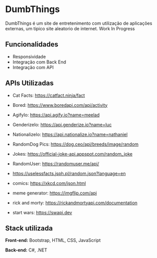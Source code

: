 
# DumbThings

DumbThings é um site de entretenimento com utilização de aplicações externas, 
um tipico site aleatorio de internet. Work In Progress

## Funcionalidades

- Responsividade
- Integração com Back End
- Integração com API


## APIs Utilizadas

- Cat Facts: https://catfact.ninja/fact
- Bored: https://www.boredapi.com/api/activity

- AgifyIo: https://api.agify.io?name=meelad
- GenderizeIo: https://api.genderize.io?name=luc
- NationalizeIo: https://api.nationalize.io?name=nathaniel

- RandomDog Pics: https://dog.ceo/api/breeds/image/random

- Jokes: https://official-joke-api.appspot.com/random_joke
- RandomUser: https://randomuser.me/api/
- https://uselessfacts.jsph.pl/random.json?language=en
- comics: https://xkcd.com/json.html
- meme generator: https://imgflip.com/api
- rick and morty: https://rickandmortyapi.com/documentation
- start wars: https://swapi.dev



## Stack utilizada

**Front-end:** Bootstrap, HTML, CSS, JavaScript

**Back-end:** C#, .NET


